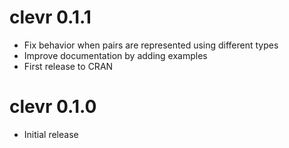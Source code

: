 # clevr 0.1.1
* Fix behavior when pairs are represented using different types
* Improve documentation by adding examples
* First release to CRAN

# clevr 0.1.0
* Initial release
